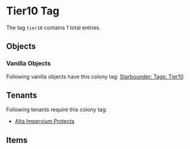 # Tier10 Tag

The tag `tier10` contains 1 total entries.

## Objects

### Vanilla Objects

Following vanilla objects have this colony tag: [Starbounder: Tags: Tier10](https://starbounder.org/Tag:Tier10)

## Tenants

Following tenants require this colony tag:

- [Alta Impervium Protecta](https://ceterai.github.io/MyEnternia/Wiki/AltaImperviumProtecta)

## Items
